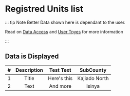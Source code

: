 # Registred Units list

::: tip Note Better
Data shown here is dependant to the user.

Read on [Data Access](/data_access/) and [User Tpyes](/data_access/user_types) for more information

:::


## Data is Displayed

| #      | Description | Test Text     | SubCounty     |
| :---   |    :----:   |   :---:       |   :----:      |
| 1      | Title       | Here's this   | Kajiado North |
| 2      | Text        | And more      | Isinya        |